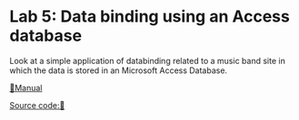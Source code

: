 # Lab 5: Data binding using an Access database
Look at a simple application of databinding related to a music band site in which the data is stored in an Microsoft Access Database.

[📁Manual]()

[Source code:💾]()

